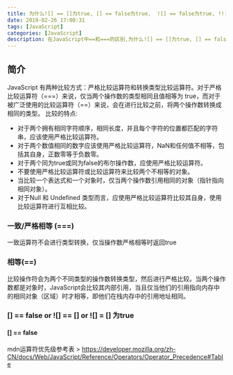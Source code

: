 ```yaml
---
title: 为什么![] == []为true, [] == false为true,  ![] == false为true, !![] == false 为false
date: 2019-02-26 17:00:31
tags: [JavaScript]
categories: [JavaScript]
description: 在JavaScript中==和===的区别,为什么![] == []为true, [] == false为true, ![] == false为true, !![] == false为false.
---
```

## 简介
JavaScript 有两种比较方式：严格比较运算符和转换类型比较运算符。对于严格比较运算符（===）来说，仅当两个操作数的类型相同且值相等为 true，而对于被广泛使用的比较运算符（==）来说，会在进行比较之前，将两个操作数转换成相同的类型。
比较的特点:
- 对于两个拥有相同字符顺序，相同长度，并且每个字符的位置都匹配的字符串，应该使用严格比较运算符。
- 对于两个数值相同的数字应该使用严格比较运算符，NaN和任何值不相等，包括其自身，正数零等于负数零。
- 对于两个同为true或同为false的布尔操作数，应使用严格比较运算符。
- 不要使用严格比较运算符或比较运算符来比较两个不相等的对象。
- 当比较一个表达式和一个对象时，仅当两个操作数引用相同的对象（指针指向相同对象）。
- 对于Null 和 Undefined 类型而言，应使用严格比较运算符比较其自身，使用比较运算符进行互相比较。
### 一致/严格相等 (===)
一致运算符不会进行类型转换，仅当操作数严格相等时返回true
### 相等(==)
比较操作符会为两个不同类型的操作数转换类型，然后进行严格比较。当两个操作数都是对象时，JavaScript会比较其内部引用，当且仅当他们的引用指向内存中的相同对象（区域）时才相等，即他们在栈内存中的引用地址相同。
### [] == false or ![] == [] or ![] = [] 为true
#### [] == false
mdn运算符优先级参考表 > https://developer.mozilla.org/zh-CN/docs/Web/JavaScript/Reference/Operators/Operator_Precedence#Table
